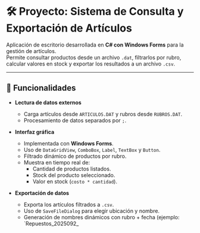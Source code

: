 # 🛠️ Proyecto: Sistema de Consulta y Exportación de Artículos

Aplicación de escritorio desarrollada en **C# con Windows Forms** para la gestión de artículos.  
Permite consultar productos desde un archivo `.dat`, filtrarlos por rubro, calcular valores en stock y exportar los resultados a un archivo `.csv`.

---

## 🚀 Funcionalidades

- **Lectura de datos externos**
  - Carga artículos desde `ARTICULOS.DAT` y rubros desde `RUBROS.DAT`.
  - Procesamiento de datos separados por `;`.

- **Interfaz gráfica**
  - Implementada con **Windows Forms**.
  - Uso de `DataGridView`, `ComboBox`, `Label`, `TextBox` y `Button`.
  - Filtrado dinámico de productos por rubro.
  - Muestra en tiempo real de:
    - Cantidad de productos listados.
    - Stock del producto seleccionado.
    - Valor en stock (`costo * cantidad`).

- **Exportación de datos**
  - Exporta los artículos filtrados a `.csv`.
  - Uso de `SaveFileDialog` para elegir ubicación y nombre.
  - Generación de nombres dinámicos con rubro + fecha (ejemplo: `Repuestos_2025092_
